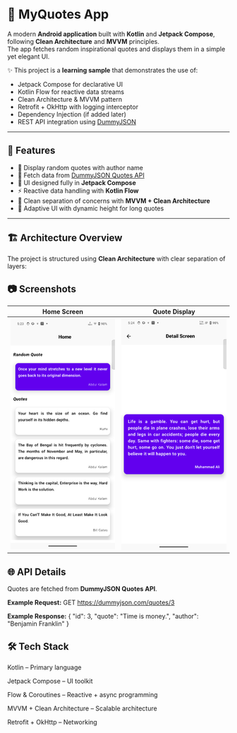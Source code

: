 # 📖 MyQuotes App

A modern **Android application** built with **Kotlin** and **Jetpack Compose**, following **Clean Architecture** and **MVVM** principles.  
The app fetches random inspirational quotes and displays them in a simple yet elegant UI.  

✨ This project is a **learning sample** that demonstrates the use of:
- Jetpack Compose for declarative UI
- Kotlin Flow for reactive data streams
- Clean Architecture & MVVM pattern
- Retrofit + OkHttp with logging interceptor
- Dependency Injection (if added later)
- REST API integration using [DummyJSON](https://dummyjson.com/)

---

## 🚀 Features

- 📜 Display random quotes with author name  
- 🔄 Fetch data from [DummyJSON Quotes API](https://dummyjson.com/quotes)  
- 🎨 UI designed fully in **Jetpack Compose**  
- ⚡ Reactive data handling with **Kotlin Flow**  
- 🧩 Clean separation of concerns with **MVVM + Clean Architecture**  
- 📱 Adaptive UI with dynamic height for long quotes  

---

## 🏗️ Architecture Overview

The project is structured using **Clean Architecture** with clear separation of layers:  

## 📷 Screenshots  

| Home Screen | Quote Display |
|-------------|---------------|
| ![Screenshot 1](screenshots/ss1.png) | ![Screenshot 2](screenshots/ss2.png) |


## 🌐 API Details
Quotes are fetched from **DummyJSON Quotes API**.

**Example Request:**
    GET https://dummyjson.com/quotes/3

**Example Response:**
    {
     "id": 3,
     "quote": "Time is money.",
     "author": "Benjamin Franklin"
  }


## 🛠️ Tech Stack

Kotlin – Primary language

Jetpack Compose – UI toolkit

Flow & Coroutines – Reactive + async programming

MVVM + Clean Architecture – Scalable architecture

Retrofit + OkHttp – Networking

